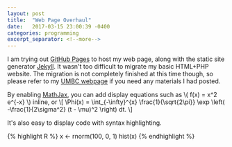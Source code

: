 ```yaml
---
layout: post
title:  "Web Page Overhaul"
date:   2017-03-15 23:00:39 -0400
categories: programming
excerpt_separator: <!--more-->
---
```

<!--more-->
I am trying out [GitHub Pages](https://pages.github.com) to host my web page, along with the static site generator [Jekyll](https://jekyllrb.com).
It wasn't too difficult to migrate my basic HTML+PHP website. The migration
is not completely finished at this time though, so please refer to my
[UMBC webpage](http://www.umbc.edu/~araim1) if you need any materials I had
posted.

By enabling [MathJax](http://gastonsanchez.com/visually-enforced/opinion/2014/02/16/Mathjax-with-jekyll), you can add display equations such as \\( f(x) = x^2 e^{-x} \\) inline, or
\\[
\Phi(x) =
\int_{-\infty}^{x} \frac{1}{\sqrt{2\pi}}
\exp \left( -\frac{1}{2\sigma^2} (t - \mu)^2 \right) dt.
\\]

It's also easy to display code with syntax highlighting.

{% highlight R %}
x <- rnorm(100, 0, 1)
hist(x)
{% endhighlight %}
